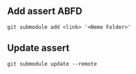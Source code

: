 ## Add assert ABFD
`git submodule add <link> '<Neme Folder>'`

## Update assert
`git submodule update --remote`
